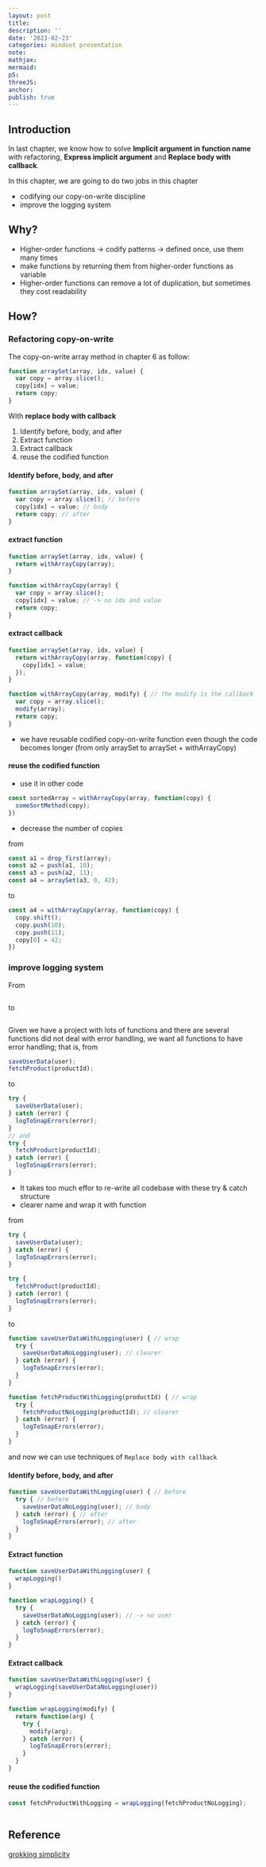 ```yaml
---
layout: post
title:
description: ''
date: '2023-02-23'
categories: mindset presentation
note:
mathjax:
mermaid:
p5:
threeJS:
anchor:
publish: true
---
```


## Introduction

In last chapter, we know how to solve **Implicit argument in function name** with refactoring, **Express implicit argument** and **Replace body with callback**.

In this chapter, we are going to do two jobs in this chapter

* codifying our copy-on-write discipline
* improve the logging system

## Why?

* Higher-order functions -> codify patterns -> defined once, use them many times
* make functions by returning them from higher-order functions as variable
* Higher-order functions can remove a lot of duplication, but sometimes they cost readability

## How?

### Refactoring copy-on-write

The copy-on-write array method in chapter 6 as follow:

```javascript
function arraySet(array, idx, value) {
  var copy = array.slice();
  copy[idx] = value;
  return copy;
}
```

With **replace body with callback**

1. Identify before, body, and after
2. Extract function
3. Extract callback
4. reuse the codified function

#### Identify before, body, and after

```javascript
function arraySet(array, idx, value) {
  var copy = array.slice(); // before
  copy[idx] = value; // body
  return copy; // after
}
```

#### extract function

```javascript
function arraySet(array, idx, value) {
  return withArrayCopy(array);
}

function withArrayCopy(array) {
  var copy = array.slice();
  copy[idx] = value; // -> no idx and value
  return copy;
}
```

#### extract callback

```javascript
function arraySet(array, idx, value) {
  return withArrayCopy(array, function(copy) {
    copy[idx] = value;
  });
}

function withArrayCopy(array, modify) { // the modify is the callback
  var copy = array.slice();
  modify(array);
  return copy;
}
```

* we have reusable codified copy-on-write function even though the code becomes longer (from only arraySet to arraySet + withArrayCopy)

#### reuse the codified function

* use it in other code

```javascript
const sortedArray = withArrayCopy(array, function(copy) {
  someSortMethod(copy);
})
```

* decrease the number of copies

from

```javascript
const a1 = drop_first(array);
const a2 = push(a1, 10);
const a3 = push(a2, 11);
const a4 = arraySet(a3, 0, 42);
```

to

```javascript
const a4 = withArrayCopy(array, function(copy) {
  copy.shift();
  copy.push(10);
  copy.push(11);
  copy[0] = 42;
})
```

### improve logging system

From

<img src="{{site.baseurl}}/assets/img/error_handling_without.png" alt="">

to

<img src="{{site.baseurl}}/assets/img/error_handling_with_wrapper.png" alt="">

Given we have a project with lots of functions and there are several functions did not deal with error handling, we want all functions to have error handling; that is, from

```javascript
saveUserData(user);
fetchProduct(productId);
```

to

```javascript
try {
  saveUserData(user);
} catch (error) {
  logToSnapErrors(error);
}
// and
try {
  fetchProduct(productId);
} catch (error) {
  logToSnapErrors(error);
}
```

* It takes too much effor to re-write all codebase with these try & catch structure
* clearer name and wrap it with function

from

```javascript
try {
  saveUserData(user);
} catch (error) {
  logToSnapErrors(error);
}

try {
  fetchProduct(productId);
} catch (error) {
  logToSnapErrors(error);
}
```

to

```javascript
function saveUserDataWithLogging(user) { // wrap
  try {
    saveUserDataNoLogging(user); // clearer
  } catch (error) {
    logToSnapErrors(error);
  }
}

function fetchProductWithLogging(productId) { // wrap
  try {
    fetchProductNoLogging(productId); // clearer
  } catch (error) {
    logToSnapErrors(error);
  }
}
```

and now we can use techniques of `Replace body with callback`

#### Identify before, body, and after

```javascript
function saveUserDataWithLogging(user) { // before
  try { // before
    saveUserDataNoLogging(user); // body
  } catch (error) { // after
    logToSnapErrors(error); // after
  }
}
```

#### Extract function

```javascript
function saveUserDataWithLogging(user) {
  wrapLogging()
}

function wrapLogging() {
  try {
    saveUserDataNoLogging(user); // -> no user
  } catch (error) {
    logToSnapErrors(error);
  }
}
```

#### Extract callback

```javascript
function saveUserDataWithLogging(user) {
  wrapLogging(saveUserDataNoLogging(user))
}

function wrapLogging(modify) {
  return function(arg) {
    try {
      modify(arg);
    } catch (error) {
      logToSnapErrors(error);
    }
  }
}
```

#### reuse the codified function

```javascript
const fetchProductWithLogging = wrapLogging(fetchProductNoLogging);
```

<img src="{{site.baseurl}}/assets/img/wrap_logging.png" alt="">

## Reference

[grokking simplicity](https://grokkingsimplicity.com/)
